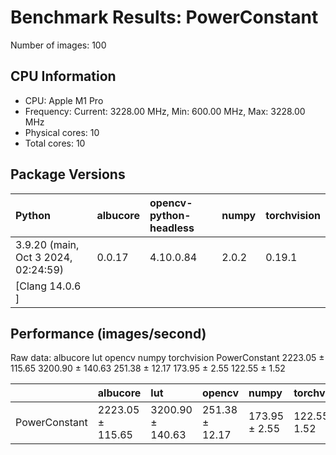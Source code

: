# Benchmark Results: PowerConstant

Number of images: 100

## CPU Information

- CPU: Apple M1 Pro
- Frequency: Current: 3228.00 MHz, Min: 600.00 MHz, Max: 3228.00 MHz
- Physical cores: 10
- Total cores: 10

## Package Versions

| Python                                | albucore   | opencv-python-headless   | numpy   | torchvision   |
|:--------------------------------------|:-----------|:-------------------------|:--------|:--------------|
| 3.9.20 (main, Oct  3 2024, 02:24:59)  | 0.0.17     | 4.10.0.84                | 2.0.2   | 0.19.1        |
| [Clang 14.0.6 ]                       |            |                          |         |               |

## Performance (images/second)

Raw data:
                       albucore               lut          opencv          numpy    torchvision
PowerConstant  2223.05 ± 115.65  3200.90 ± 140.63  251.38 ± 12.17  173.95 ± 2.55  122.55 ± 1.52

|               | albucore         | lut              | opencv         | numpy         | torchvision   |
|:--------------|:-----------------|:-----------------|:---------------|:--------------|:--------------|
| PowerConstant | 2223.05 ± 115.65 | 3200.90 ± 140.63 | 251.38 ± 12.17 | 173.95 ± 2.55 | 122.55 ± 1.52 |
